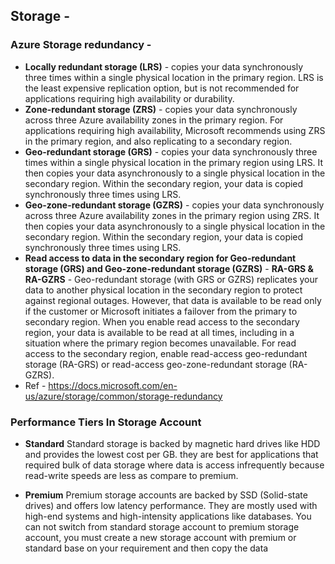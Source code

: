 ## Storage -
### Azure Storage redundancy -
- **Locally redundant storage (LRS)** - copies your data synchronously three times within a single physical location in the primary region. LRS is the least expensive replication option, but is not recommended for applications requiring high availability or durability.
- **Zone-redundant storage (ZRS)** - copies your data synchronously across three Azure availability zones in the primary region. For applications requiring high availability, Microsoft recommends using ZRS in the primary region, and also replicating to a secondary region.
- **Geo-redundant storage (GRS)** - copies your data synchronously three times within a single physical location in the primary region using LRS. It then copies your data asynchronously to a single physical location in the secondary region. Within the secondary region, your data is copied synchronously three times using LRS.
- **Geo-zone-redundant storage (GZRS)** - copies your data synchronously across three Azure availability zones in the primary region using ZRS. It then copies your data asynchronously to a single physical location in the secondary region. Within the secondary region, your data is copied synchronously three times using LRS.
- **Read access to data in the secondary region for Geo-redundant storage (GRS) and Geo-zone-redundant storage (GZRS)** - **RA-GRS & RA-GZRS** -
Geo-redundant storage (with GRS or GZRS) replicates your data to another physical location in the secondary region to protect against regional outages. However, that data is available to be read only if the customer or Microsoft initiates a failover from the primary to secondary region. When you enable read access to the secondary region, your data is available to be read at all times, including in a situation where the primary region becomes unavailable. For read access to the secondary region, enable read-access geo-redundant storage (RA-GRS) or read-access geo-zone-redundant storage (RA-GZRS).
- Ref - https://docs.microsoft.com/en-us/azure/storage/common/storage-redundancy
### Performance Tiers In Storage Account
- **Standard**
Standard storage is backed by magnetic hard drives like HDD and provides the lowest cost per GB. they are best for applications that required bulk of data storage where data is access infrequently because read-write speeds are less as compare to premium.

- **Premium**
Premium storage accounts are backed by SSD (Solid-state drives) and offers low latency performance. They are mostly used with high-end systems and high-intensity applications like databases. You can not switch from standard storage account to premium storage account, you must create a new storage account with premium or standard base on your requirement and then copy the data
